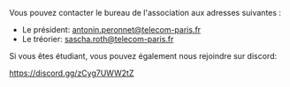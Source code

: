 Vous pouvez contacter le bureau de l'association aux adresses suivantes :

- Le président: antonin.peronnet@telecom-paris.fr
- Le tréorier: sascha.roth@telecom-paris.fr

Si vous êtes étudiant, vous pouvez également nous rejoindre sur discord:

<https://discord.gg/zCyg7UWW2tZ>
